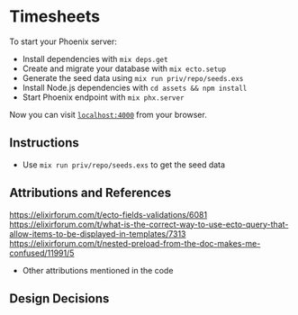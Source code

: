 # Timesheets

To start your Phoenix server:

  * Install dependencies with `mix deps.get`
  * Create and migrate your database with `mix ecto.setup`
  * Generate the seed data using `mix run priv/repo/seeds.exs`
  * Install Node.js dependencies with `cd assets && npm install`
  * Start Phoenix endpoint with `mix phx.server`

Now you can visit [`localhost:4000`](http://localhost:4000) from your browser.
## Instructions
  * Use `mix run priv/repo/seeds.exs` to get the seed data
## Attributions and References
https://elixirforum.com/t/ecto-fields-validations/6081
https://elixirforum.com/t/what-is-the-correct-way-to-use-ecto-query-that-allow-items-to-be-displayed-in-templates/7313
https://elixirforum.com/t/nested-preload-from-the-doc-makes-me-confused/11991/5
* Other attributions mentioned in the code
## Design Decisions